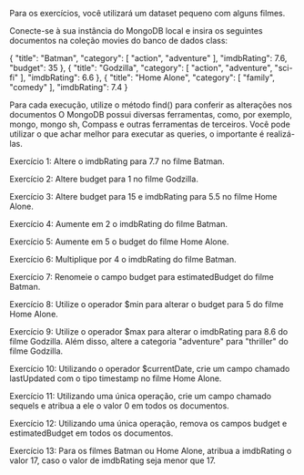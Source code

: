 Para os exercícios, você utilizará um dataset pequeno com alguns filmes.

Conecte-se à sua instância do MongoDB local e insira os seguintes documentos na coleção movies do banco de dados class:

{
  "title": "Batman",
  "category": [ "action", "adventure" ],
  "imdbRating": 7.6,
  "budget": 35
},
{
  "title": "Godzilla",
  "category": [ "action", "adventure", "sci-fi" ],
  "imdbRating": 6.6
},
{
  "title": "Home Alone",
  "category": [ "family", "comedy" ],
  "imdbRating": 7.4
}

Para cada execução, utilize o método find() para conferir as alterações nos documentos
O MongoDB possui diversas ferramentas, como, por exemplo, mongo, mongo sh, Compass e outras ferramentas de terceiros. Você pode utilizar o que achar melhor para executar as queries, o importante é realizá-las.

Exercício 1: Altere o imdbRating para 7.7 no filme Batman.

Exercício 2: Altere budget para 1 no filme Godzilla.

Exercício 3: Altere budget para 15 e imdbRating para 5.5 no filme Home Alone.

Exercício 4: Aumente em 2 o imdbRating do filme Batman.

Exercício 5: Aumente em 5 o budget do filme Home Alone.

Exercício 6: Multiplique por 4 o imdbRating do filme Batman.

Exercício 7: Renomeie o campo budget para estimatedBudget do filme Batman.

Exercício 8: Utilize o operador $min para alterar o budget para 5 do filme Home Alone.

Exercício 9: Utilize o operador $max para alterar o imdbRating para 8.6 do filme Godzilla. Além disso, altere a categoria "adventure" para "thriller" do filme Godzilla.

Exercício 10: Utilizando o operador $currentDate, crie um campo chamado lastUpdated com o tipo timestamp no filme Home Alone.

Exercício 11: Utilizando uma única operação, crie um campo chamado sequels e atribua a ele o valor 0 em todos os documentos.

Exercício 12: Utilizando uma única operação, remova os campos budget e estimatedBudget em todos os documentos.

Exercício 13: Para os filmes Batman ou Home Alone, atribua a imdbRating o valor 17, caso o valor de imdbRating seja menor que 17.